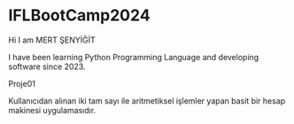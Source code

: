 # IFLBootCamp2024
Hi I am MERT ŞENYİĞİT

I have been learning Python Programming Language and developing software since 2023.

Proje01 

Kullanıcıdan alınan iki tam sayı ile aritmetiksel işlemler yapan basit bir hesap makinesi uygulamasıdır.

